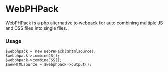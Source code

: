 # WebPHPack
WebPHPack is a php alternative to webpack for auto combining multiple JS and CSS files into single files. 

### Usage
```
$webphpack = new WebPHPack($htmlsource);
$webphpack->combineJS();
$webphpack->combineCSS();
$newHTMLsource = $webphpack->output();
```
